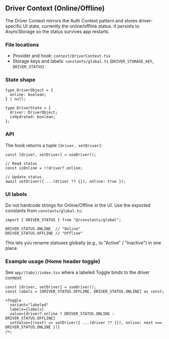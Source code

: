 ## Driver Context (Online/Offline)

The Driver Context mirrors the Auth Context pattern and stores driver-specific UI state, currently the online/offline status. It persists to AsyncStorage so the status survives app restarts.

### File locations

- Provider and hook: `context/DriverContext.tsx`
- Storage keys and labels: `constants/global.ts` (`DRIVER_STORAGE_KEY`, `DRIVER_STATUS`)

### State shape

```
type DriverObject = {
  online: boolean;
} | null;

type DriverState = {
  driver: DriverObject;
  isHydrated: boolean;
};
```

### API

The hook returns a tuple `[driver, setDriver]`:

```
const [driver, setDriver] = useDriver();

// Read status
const isOnline = !!driver?.online;

// Update status
await setDriver({ ...(driver ?? {}), online: true });
```

### UI labels

Do not hardcode strings for Online/Offline in the UI. Use the exported constants from `constants/global.ts`:

```
import { DRIVER_STATUS } from "@/constants/global";

DRIVER_STATUS.ONLINE  // "Online"
DRIVER_STATUS.OFFLINE // "Offline"
```

This lets you rename statuses globally (e.g., to "Active" / "Inactive") in one place.

### Example usage (Home header toggle)

See `app/(tabs)/index.tsx` where a labeled Toggle binds to the driver context:

```
const [driver, setDriver] = useDriver();
const labels = [DRIVER_STATUS.OFFLINE, DRIVER_STATUS.ONLINE] as const;

<Toggle
  variant="labeled"
  labels={labels}
  value={driver?.online ? DRIVER_STATUS.ONLINE : DRIVER_STATUS.OFFLINE}
  setValue={(next) => setDriver({ ...(driver ?? {}), online: next === DRIVER_STATUS.ONLINE })}
/>;
```
